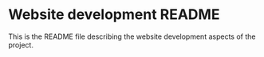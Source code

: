 # Website development README

This is the README file describing the website development aspects of the project.